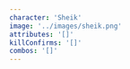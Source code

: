 ```yaml
---
character: 'Sheik'
image: '../images/sheik.png'
attributes: '[]'
killConfirms: '[]'
combos: '[]'
---
```

